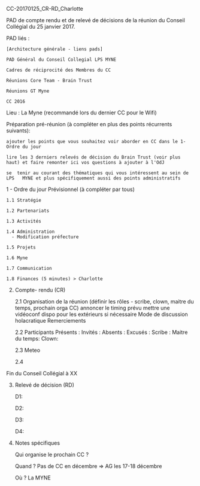 CC-20170125_CR-RD_Charlotte

PAD de compte rendu et de relevé de décisions de la réunion du Conseil Collégial du 25 janvier 2017.

PAD liés :

    [Architecture générale - liens pads] 

    PAD Général du Conseil Collegial LPS MYNE

    Cadres de réciprocité des Membres du CC

    Réunions Core Team - Brain Trust

    Réunions GT Myne 

    CC 2016


Lieu : La Myne (recommandé lors du dernier CC pour le Wifi)

Préparation pré-réunion (à compléter en plus des points récurrents suivants):

    ajouter les points que vous souhaitez voir aborder en CC dans le 1-Ordre du jour

    lire les 3 derniers relevés de décision du Brain Trust (voir plus haut) et faire remonter ici vos questions à ajouter à l'OdJ

    se  tenir au courant des thématiques qui vous intéressent au sein de LPS   MYNE et plus spécifiquement aussi des points administratifs


1 - Ordre du jour Prévisionnel (à compléter par tous)

    1.1 Stratégie
    
    1.2 Partenariats
    
    1.3 Activités
    
    1.4 Administration 
      - Modification préfecture
    
    1.5 Projets

    1.6 Myne 

    1.7 Communication 

    1.8 Finances (5 minutes) > Charlotte

2. Compte- rendu (CR)
   
   2.1 Organisation de la réunion (définir les rôles - scribe, clown, maitre du temps, prochain orga CC) 
    annoncer le timing prévu
    mettre une vidéoconf dispo pour les extérieurs si nécessaire
    Mode de discussion holacratique
    Remerciements


    2.2 Participants
    Présents : 
    Invités : 
    Absents :
    Excusés :
    Scribe : 
    Maitre du temps:
    Clown: 

    2.3 Meteo
    
    2.4


    
Fin du Conseil Collégial à XX


3. Relevé de décision (RD)

    D1: 

    D2:  

    D3:

    D4:

4. Notes spécifiques

    Qui organise le prochain CC ?

    Quand ? Pas de CC en décembre => AG les 17-18 décembre

    Où ? La MYNE



